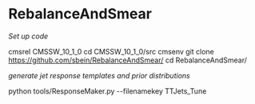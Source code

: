 # RebalanceAndSmear

*Set up code*

cmsrel CMSSW_10_1_0
cd CMSSW_10_1_0/src
cmsenv
git clone https://github.com/sbein/RebalanceAndSmear/
cd RebalanceAndSmear/

*generate jet response templates and prior distributions*

python tools/ResponseMaker.py --filenamekey TTJets_Tune
